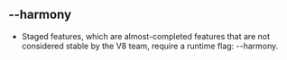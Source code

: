 ## --harmony

* Staged features, which are almost-completed features that are not considered stable by the V8 team, require a runtime flag: --harmony.
